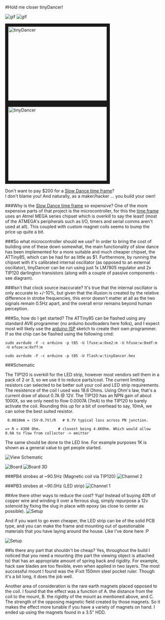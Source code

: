 #Hold me closer tinyDancer!

![gif](https://media.giphy.com/media/l44QAHd7upiIi2DQY/200w.gif "gif")
![gif](https://media.giphy.com/media/3o84U9NDxLFh2DtIpW/200w.gif "gif")


<a href="http://www.youtube.com/watch?feature=player_embedded&v=aCoGVHFFQqk" target="_blank"><img src="http://img.youtube.com/vi/aCoGVHFFQqk/0.jpg" alt="tinyDancer" width="320" height="240" border="10" /></a> 
<a href="http://www.youtube.com/watch?feature=player_embedded&v=hFmYEhCrSMo" target="_blank"><img src="http://img.youtube.com/vi/hFmYEhCrSMo/0.jpg" alt="tinyDancer" width="320" height="240" border="10" /></a> 


Don't want to pay $200 for a [Slow Dance time frame](https://www.kickstarter.com/projects/xercyn/slow-dance-a-frame-that-slows-down-time "Slow Dance time frame")?  
I don't blame you! And naturally, as a maker/hacker ... you build your own!

###Why is the [Slow Dance time frame](https://www.kickstarter.com/projects/xercyn/slow-dance-a-frame-that-slows-down-time "Slow Dance time frame") so expensive?
One of the more expensive parts of that project is the microcontroller, for this the [time frame](https://www.kickstarter.com/projects/xercyn/slow-dance-a-frame-that-slows-down-time "Slow Dance time frame") uses an Atmel MEGA series chipset which is overkill to say the least! (most of the ATMEGA's peripherals such as I/O, timers and serial comms aren't used at all). This coupled with custom magnet coils seems to bump the price up quite a bit. 

###So what microcontroller should we use?
In order to bring the cost of building one of these down somewhat, the main functionality of slow dance has been implemented for a more suitable and much cheaper chipset, the ATTiny85, which can be had for as little as $1.  Furthermore, by running the chipset with it's calibrated internal oscillator (as opposed to an external oscillator), tinyDancer can be run using just 1x LM7805 regulator and 2x TIP120 darlington transistors (along with a couple of passive components - see diagram). 

###Isn't that clock source inaccurate?
It's true that the internal oscillator is only accurate to +/-10%, but given that the illusion is created by the relative difference in strobe frequencies, this error doesn't matter at all as the two signals remain 0.5Hz apart, and the overall error remains beyond human perception.

###So, how do I get started?
The ATTiny85 can be flashed using any standard AVR programmer (no arduino bootloaders here folks), and I expect most will likely use the [arduino ISP](https://www.arduino.cc/en/Tutorial/ArduinoISP "arduino ISP") sketch to create their own programmer. If so the chip can be flashed using the following cmd:

`sudo avrdude -F -c arduino -p t85 -U lfuse:w:0xe2:m -U hfuse:w:0xdf:m -U efuse:w:0xff:m`

`sudo avrdude -F -c arduino -p t85 -U flash:w:tinyDancer.hex`

###Schematic

The TIP120 is overkill for the LED strip, however most vendors sell them in a pack of 2 or 3, so we use it to reduce parts/cost.
The current limiting resistors can selected to be better suit your coil and LED strip requirements. The resistence of the coil I used was 18.6 Ohms.  Using Ohm's law, that's a current draw of about 0.7A @ 12V.  The TIP120 has an NPN gain of about 1000X, so we only need to flow 0.0007A (7mA) to the TIP120 to barely activate the coil.  Rounding this up for a bit of overhead to say, 10mA, we can solve the best suited resistor.

`
0.0010mA = (5V-0.7V)/R   # 0.7V typical loss across PN junction.`

`=> R = 4300 Ohm.        # closest being 4.6KOhm. Which would allow 0.9A to flow from collector -> emitter`

The same should be done to the LED line.  For example purposes 1K is shown as a general value to get people started.


![View Schematic](https://github.com/SamClarke2012/tinyDancer/blob/master/Oscope/tinyDancer.svg "View Schematic")


![Board](https://github.com/SamClarke2012/tinyDancer/blob/master/Oscope/brd.png "Board")
![Board 3D](https://github.com/SamClarke2012/tinyDancer/blob/master/Oscope/3d_brd.png "Board 3D")


###PB4 strobes at ~90.5Hz (Magnetic coil via TIP120)
![Channel 2](https://raw.githubusercontent.com/SamClarke2012/tinyDancer/master/Oscope/SDS00003.BMP "Channel 2")

###PB3 strobes at ~90.0Hz (LED strip)
![Channel 1](https://raw.githubusercontent.com/SamClarke2012/tinyDancer/master/Oscope/SDS00002.BMP "Channel 1")

##Are there other ways to reduce the cost?
Yup! Instead of buying 40ft of copper wire and winding it over a ferrous slug, simply repurpose a 12v solenoid by fixing the slug in place with epoxy (as close to center as possible). 
![Setup](https://raw.githubusercontent.com/SamClarke2012/tinyDancer/master/Oscope/tmp_27874-foto_no_exif89039024.jpg "ready-made magnet")


And if you want to go even cheaper, the LED strip can be of the solid PCB type, and you can make the frame and mounting out of questionable materials that you have laying around the house. Like I've done here :P

![Setup](https://github.com/SamClarke2012/tinyDancer/blob/master/Oscope/tmp_27078-foto_no_exif(3)653598157.jpg "ready-made magnet")

##Is there any part that shouldn't be cheap?
Yes, throughout the build I noticed that you need a mounting (the part the viewing object is attached to) that has an appropriate amount of spring back and rigidity. For example, hack saw blades are too flexible, even when applied in two layers. The most successful mount I found was the iFixit 150mm steel pocket ruler. Though it's a bit long, it does the job well.

Another area of consideration is the rare earth magnets placed opposed to the coil. I found that the effect was a function of A. the distance from the coil to the mount, B. the rigidity of the mount as mentioned above, and C. The strength of the opposing magnetic field created by those magnets. So it makes the effect more tunable if you have a variety of magnets on hand. I ended up using the magnets found in a 3.5" HDD.
